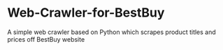 # Web-Crawler-for-BestBuy
A simple web crawler based on Python which scrapes product titles and prices off BestBuy website

